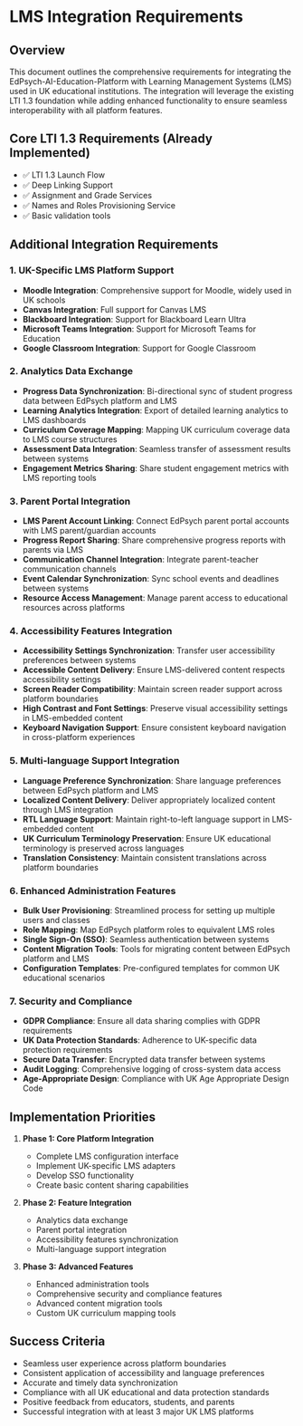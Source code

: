 # LMS Integration Requirements

## Overview
This document outlines the comprehensive requirements for integrating the EdPsych-AI-Education-Platform with Learning Management Systems (LMS) used in UK educational institutions. The integration will leverage the existing LTI 1.3 foundation while adding enhanced functionality to ensure seamless interoperability with all platform features.

## Core LTI 1.3 Requirements (Already Implemented)
- ✅ LTI 1.3 Launch Flow
- ✅ Deep Linking Support
- ✅ Assignment and Grade Services
- ✅ Names and Roles Provisioning Service
- ✅ Basic validation tools

## Additional Integration Requirements

### 1. UK-Specific LMS Platform Support
- **Moodle Integration**: Comprehensive support for Moodle, widely used in UK schools
- **Canvas Integration**: Full support for Canvas LMS
- **Blackboard Integration**: Support for Blackboard Learn Ultra
- **Microsoft Teams Integration**: Support for Microsoft Teams for Education
- **Google Classroom Integration**: Support for Google Classroom

### 2. Analytics Data Exchange
- **Progress Data Synchronization**: Bi-directional sync of student progress data between EdPsych platform and LMS
- **Learning Analytics Integration**: Export of detailed learning analytics to LMS dashboards
- **Curriculum Coverage Mapping**: Mapping UK curriculum coverage data to LMS course structures
- **Assessment Data Integration**: Seamless transfer of assessment results between systems
- **Engagement Metrics Sharing**: Share student engagement metrics with LMS reporting tools

### 3. Parent Portal Integration
- **LMS Parent Account Linking**: Connect EdPsych parent portal accounts with LMS parent/guardian accounts
- **Progress Report Sharing**: Share comprehensive progress reports with parents via LMS
- **Communication Channel Integration**: Integrate parent-teacher communication channels
- **Event Calendar Synchronization**: Sync school events and deadlines between systems
- **Resource Access Management**: Manage parent access to educational resources across platforms

### 4. Accessibility Features Integration
- **Accessibility Settings Synchronization**: Transfer user accessibility preferences between systems
- **Accessible Content Delivery**: Ensure LMS-delivered content respects accessibility settings
- **Screen Reader Compatibility**: Maintain screen reader support across platform boundaries
- **High Contrast and Font Settings**: Preserve visual accessibility settings in LMS-embedded content
- **Keyboard Navigation Support**: Ensure consistent keyboard navigation in cross-platform experiences

### 5. Multi-language Support Integration
- **Language Preference Synchronization**: Share language preferences between EdPsych platform and LMS
- **Localized Content Delivery**: Deliver appropriately localized content through LMS integration
- **RTL Language Support**: Maintain right-to-left language support in LMS-embedded content
- **UK Curriculum Terminology Preservation**: Ensure UK educational terminology is preserved across languages
- **Translation Consistency**: Maintain consistent translations across platform boundaries

### 6. Enhanced Administration Features
- **Bulk User Provisioning**: Streamlined process for setting up multiple users and classes
- **Role Mapping**: Map EdPsych platform roles to equivalent LMS roles
- **Single Sign-On (SSO)**: Seamless authentication between systems
- **Content Migration Tools**: Tools for migrating content between EdPsych platform and LMS
- **Configuration Templates**: Pre-configured templates for common UK educational scenarios

### 7. Security and Compliance
- **GDPR Compliance**: Ensure all data sharing complies with GDPR requirements
- **UK Data Protection Standards**: Adherence to UK-specific data protection requirements
- **Secure Data Transfer**: Encrypted data transfer between systems
- **Audit Logging**: Comprehensive logging of cross-system data access
- **Age-Appropriate Design**: Compliance with UK Age Appropriate Design Code

## Implementation Priorities

1. **Phase 1: Core Platform Integration**
   - Complete LMS configuration interface
   - Implement UK-specific LMS adapters
   - Develop SSO functionality
   - Create basic content sharing capabilities

2. **Phase 2: Feature Integration**
   - Analytics data exchange
   - Parent portal integration
   - Accessibility features synchronization
   - Multi-language support integration

3. **Phase 3: Advanced Features**
   - Enhanced administration tools
   - Comprehensive security and compliance features
   - Advanced content migration tools
   - Custom UK curriculum mapping tools

## Success Criteria

- Seamless user experience across platform boundaries
- Consistent application of accessibility and language preferences
- Accurate and timely data synchronization
- Compliance with all UK educational and data protection standards
- Positive feedback from educators, students, and parents
- Successful integration with at least 3 major UK LMS platforms

